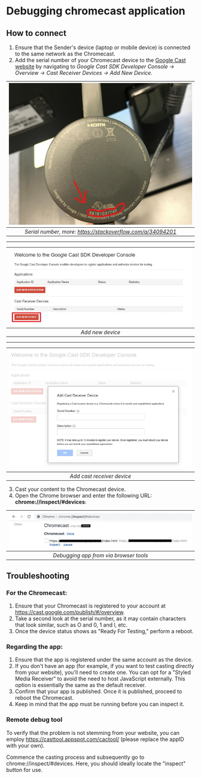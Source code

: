 # Debugging chromecast application

## How to connect
1. Ensure that the Sender's device (laptop or mobile device) is connected to the same network as the Chromecast.
2. Add the serial number of your Chromecast device to the [Google Cast website](https://cast.google.com/publish) by navigating to *Google Cast SDK Developer Console → Overview → Cast Receiver Devices → Add New Device.* 

| ![Serial number](assets/serial_no.jpg) | 
|:--:| 
| *Serial number, more: https://stackoverflow.com/a/34094201* |
---
| ![Add new device](assets/add_new_device.jpg) | 
|:--:| 
| *Add new device* |
----
| ![Add cast receiver device](assets/add_cast_receiver_device.jpg) | 
|:--:| 
| *Add cast receiver device* |
3. Cast your content to the Chromecast device.
4. Open the Chrome browser and enter the following URL: **chrome://inspect/#devices**:

| ![Debugging](assets/debugging.jpg) | 
|:--:| 
| *Debugging app from via browser tools* |

## Troubleshooting

### For the Chromecast:

1. Ensure that your Chromecast is registered to your account at https://cast.google.com/publish/#/overview.
2. Take a second look at the serial number, as it may contain characters that look similar, such as O and 0, 1 and l, etc.
3. Once the device status shows as "Ready For Testing," perform a reboot.

### Regarding the app:

1. Ensure that the app is registered under the same account as the device.
2. If you don't have an app (for example, if you want to test casting directly from your website), you'll need to create one. You can opt for a "Styled Media Receiver" to avoid the need to host JavaScript externally. This option is essentially the same as the default receiver.
3. Confirm that your app is published. Once it is published, proceed to reboot the Chromecast.
4. Keep in mind that the app must be running before you can inspect it.

### Remote debug tool
To verify that the problem is not stemming from your website, you can employ https://casttool.appspot.com/cactool/ (please replace the appID with your own).

Commence the casting process and subsequently go to chrome://inspect/#devices. Here, you should ideally locate the "inspect" button for use.